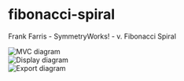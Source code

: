# fibonacci-spiral
Frank Farris - SymmetryWorks! - v. Fibonacci Spiral

![MVC diagram](https://raw.githubusercontent.com/liucar/symmetryworks-research-bowdoin/edit/fibonacci-spiral/old_wallgen_diagram.png)  
![Display diagram](https://raw.githubusercontent.com/liucar/symmetryworks-research-bowdoin/edit/fibonacci-spiral/display_diagram.png)  
![Export diagram](https://raw.githubusercontent.com/liucar/symmetryworks-research-bowdoin/edit/fibonacci-spiral/export_diagram.png)  
